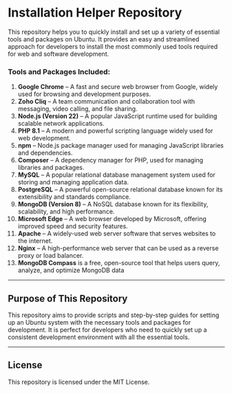 # Installation Helper Repository

This repository helps you to quickly install and set up a variety of essential tools and packages on Ubuntu. It provides an easy and streamlined approach for developers to install the most commonly used tools required for web and software development.

### Tools and Packages Included:
1. **Google Chrome** – A fast and secure web browser from Google, widely used for browsing and development purposes.
2. **Zoho Cliq** – A team communication and collaboration tool with messaging, video calling, and file sharing.
3. **Node.js (Version 22)** – A popular JavaScript runtime used for building scalable network applications.
4. **PHP 8.1** – A modern and powerful scripting language widely used for web development.
5. **npm** – Node.js package manager used for managing JavaScript libraries and dependencies.
6. **Composer** – A dependency manager for PHP, used for managing libraries and packages.
7. **MySQL** – A popular relational database management system used for storing and managing application data.
8. **PostgreSQL** – A powerful open-source relational database known for its extensibility and standards compliance.
9. **MongoDB (Version 8)** – A NoSQL database known for its flexibility, scalability, and high performance.
10. **Microsoft Edge** – A web browser developed by Microsoft, offering improved speed and security features.
11. **Apache** – A widely-used web server software that serves websites to the internet.
12. **Nginx** – A high-performance web server that can be used as a reverse proxy or load balancer.
13. **MongoDB Compass** is a free, open-source tool that helps users query, analyze, and optimize MongoDB data

---

## Purpose of This Repository

This repository aims to provide scripts and step-by-step guides for setting up an Ubuntu system with the necessary tools and packages for development. It is perfect for developers who need to quickly set up a consistent development environment with all the essential tools.

---

## License

This repository is licensed under the MIT License.

